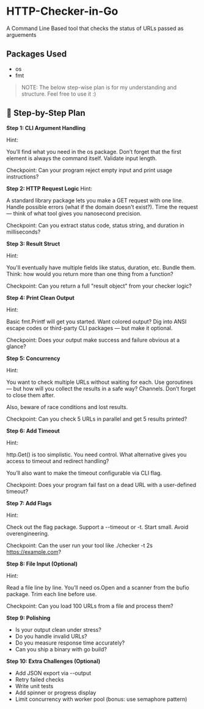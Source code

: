 # HTTP-Checker-in-Go
A Command Line Based tool that checks the status of URLs passed as arguements


## Packages Used
- os
- fmt

> NOTE: The below step-wise plan is for my understanding and structure. Feel free to use it :\) 

## 🚀 Step-by-Step Plan
**Step 1: CLI Argument Handling**

Hint:

You’ll find what you need in the os package. Don’t forget that the first element is always the command itself. Validate input length.

Checkpoint:
Can your program reject empty input and print usage instructions?

**Step 2: HTTP Request Logic**
Hint:

A standard library package lets you make a GET request with one line. Handle possible errors (what if the domain doesn't exist?). Time the request — think of what tool gives you nanosecond precision.

Checkpoint:
Can you extract status code, status string, and duration in milliseconds?

**Step 3: Result Struct**

Hint:

You'll eventually have multiple fields like status, duration, etc. Bundle them. Think: how would you return more than one thing from a function?

Checkpoint:
Can you return a full "result object" from your checker logic?

**Step 4: Print Clean Output**

Hint:

Basic fmt.Printf will get you started. Want colored output? Dig into ANSI escape codes or third-party CLI packages — but make it optional.

Checkpoint:
Does your output make success and failure obvious at a glance?

**Step 5: Concurrency**

Hint:

You want to check multiple URLs without waiting for each. Use goroutines — but how will you collect the results in a safe way? Channels. Don’t forget to close them after.

Also, beware of race conditions and lost results.

Checkpoint:
Can you check 5 URLs in parallel and get 5 results printed?

**Step 6: Add Timeout**

Hint:

http.Get() is too simplistic. You need control. What alternative gives you access to timeout and redirect handling?

You’ll also want to make the timeout configurable via CLI flag.

Checkpoint:
Does your program fail fast on a dead URL with a user-defined timeout?

**Step 7: Add Flags**

Hint:

Check out the flag package. Support a --timeout or -t. Start small. Avoid overengineering.

Checkpoint:
Can the user run your tool like ./checker -t 2s https://example.com?

**Step 8: File Input (Optional)**

Hint:

Read a file line by line. You’ll need os.Open and a scanner from the bufio package. Trim each line before use.

Checkpoint:
Can you load 100 URLs from a file and process them?

**Step 9: Polishing**

- Is your output clean under stress?
- Do you handle invalid URLs?
- Do you measure response time accurately?
- Can you ship a binary with go build?

**Step 10: Extra Challenges (Optional)**

- Add JSON export via --output
- Retry failed checks
- Write unit tests
- Add spinner or progress display
- Limit concurrency with worker pool (bonus: use semaphore pattern)